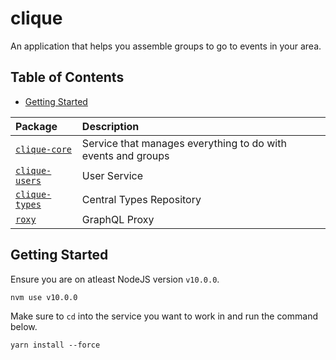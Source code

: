 # clique
An application that helps you assemble groups to go to events in your area.

## Table of Contents
* [Getting Started](#getting-started)

| Package       | Description  |
| :------------- | :------------|
| [`clique-core`](https://github.com/abhiaiyer91/clique/tree/master/clique-core) | Service that manages everything to do with events and groups |
| [`clique-users`](https://github.com/abhiaiyer91/clique/tree/master/clique-users) | User Service |
| [`clique-types`](https://github.com/abhiaiyer91/clique/tree/master/clique-types) | Central Types Repository |
| [`roxy`](https://github.com/abhiaiyer91/clique/tree/master/roxy) | GraphQL Proxy |

## Getting Started

Ensure you are on atleast NodeJS version `v10.0.0`.

`nvm use v10.0.0`

Make sure to `cd` into the service you want to work in and run the command below.

`yarn install --force`


